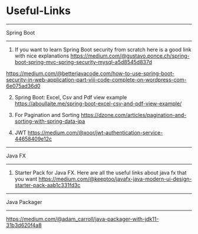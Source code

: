 # Useful-Links


____________________________
Spring Boot
____________________________

1. If you want to learn Spring Boot security from scratch here is a good link with nice explanations
https://medium.com/@gustavo.ponce.ch/spring-boot-spring-mvc-spring-security-mysql-a5d8545d837d

https://medium.com/@betterjavacode.com/how-to-use-spring-boot-security-in-web-application-part-viii-code-complete-on-wordpress-com-6e075ad36d0

2. Spring Boot: Excel, Csv and Pdf view example
https://aboullaite.me/spring-boot-excel-csv-and-pdf-view-example/

3. For Pagination and Sorting
https://dzone.com/articles/pagination-and-sorting-with-spring-data-jpa

4. JWT
https://medium.com/@xoor/jwt-authentication-service-44658409e12c


___________________________
Java FX
___________________________
1. Starter Pack for Java FX. Here are all the useful links about java fx that you want
https://medium.com/@keeptoo/javafx-java-modern-ui-design-starter-pack-aab1c331fd3c


___________________________
Java Packager
___________________________
https://medium.com/@adam_carroll/java-packager-with-jdk11-31b3d620f4a8
